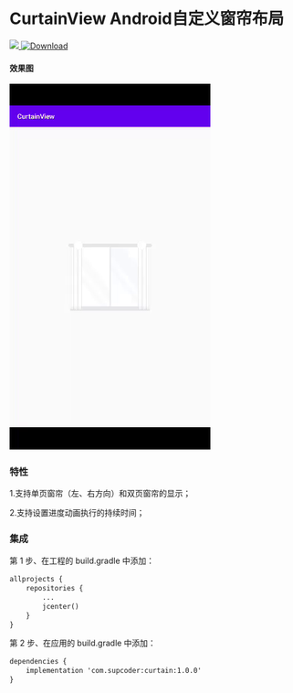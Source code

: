 # CurtainView Android自定义窗帘布局

[ ![](https://img.shields.io/badge/platform-android-green.svg) ](http://developer.android.com/index.html) 
[ ![Download](https://api.bintray.com/packages/supcoder/maven/curtain/images/download.svg)](https://bintray.com/supcoder/maven/curtain/_latestVersion)

#### 效果图

![窗帘图](https://github.com/HC-lee/CurtainView/blob/master/picture/curtain.gif)

### 特性


1.支持单页窗帘（左、右方向）和双页窗帘的显示；

2.支持设置进度动画执行的持续时间；



### 集成

第 1 步、在工程的 build.gradle 中添加：

```
allprojects {
	repositories {
		...
		jcenter()
	}
}
```
第 2 步、在应用的  build.gradle 中添加：

```
dependencies {
	implementation 'com.supcoder:curtain:1.0.0'
}
```
